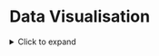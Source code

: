 # Data Visualisation
<details>
    <Summary>Click to expand</summary>

An initial EDA was performed on the data to understand the dataset and relationships between the exogenous and endogenous (RUL) variables, this informed the approach described so far and worked with the entire (small ~30Mb) dataset. In a production scenario the dataset could be representatively sampled to achieve a similar insights to be achieved.

A quick look at 5 rows in the dataset to understand the columns and datatypes

```python
dataset = pq.ParquetDataset('s3://datalake-curated-datasets-907317471167-us-east-1-gismq40/year=2020/month=12/day=14/hour=19', filesystem=fs)
table = dataset.read()
df = table.to_pandas()
df = df.sort_values(['unit_number', 'cycle'])
df.head()
```

<div>
<table border="1" class="dataframe">
  <thead>
    <tr style="text-align: right;">
      <th></th>
      <th>filename</th>
      <th>unit_number</th>
      <th>failure_cycle</th>
      <th>cycle</th>
      <th>op_1</th>
      <th>op_2</th>
      <th>op_3</th>
      <th>sensor_measurement_1</th>
      <th>sensor_measurement_2</th>
      <th>sensor_measurement_3</th>
      <th>...</th>
      <th>sensor_measurement_12</th>
      <th>sensor_measurement_13</th>
      <th>sensor_measurement_14</th>
      <th>sensor_measurement_15</th>
      <th>sensor_measurement_16</th>
      <th>sensor_measurement_17</th>
      <th>sensor_measurement_18</th>
      <th>sensor_measurement_19</th>
      <th>sensor_measurement_20</th>
      <th>sensor_measurement_21</th>
    </tr>
  </thead>
  <tbody>
    <tr>
      <th>77121</th>
      <td>train_FD001.txt</td>
      <td>1</td>
      <td>191</td>
      <td>1</td>
      <td>-0.0007</td>
      <td>-0.0004</td>
      <td>100.0</td>
      <td>518.67</td>
      <td>641.82</td>
      <td>1589.70</td>
      <td>...</td>
      <td>521.66</td>
      <td>2388.02</td>
      <td>8138.62</td>
      <td>8.4195</td>
      <td>0.03</td>
      <td>392</td>
      <td>2388</td>
      <td>100.0</td>
      <td>39.06</td>
      <td>23.4190</td>
    </tr>
    <tr>
      <th>95307</th>
      <td>train_FD003.txt</td>
      <td>1</td>
      <td>258</td>
      <td>1</td>
      <td>-0.0005</td>
      <td>0.0004</td>
      <td>100.0</td>
      <td>518.67</td>
      <td>642.36</td>
      <td>1583.23</td>
      <td>...</td>
      <td>522.31</td>
      <td>2388.01</td>
      <td>8145.32</td>
      <td>8.4246</td>
      <td>0.03</td>
      <td>391</td>
      <td>2388</td>
      <td>100.0</td>
      <td>39.11</td>
      <td>23.3537</td>
    </tr>
    <tr>
      <th>132437</th>
      <td>train_FD002.txt</td>
      <td>1</td>
      <td>148</td>
      <td>1</td>
      <td>34.9983</td>
      <td>0.8400</td>
      <td>100.0</td>
      <td>449.44</td>
      <td>555.32</td>
      <td>1358.61</td>
      <td>...</td>
      <td>183.06</td>
      <td>2387.72</td>
      <td>8048.56</td>
      <td>9.3461</td>
      <td>0.02</td>
      <td>334</td>
      <td>2223</td>
      <td>100.0</td>
      <td>14.73</td>
      <td>8.8071</td>
    </tr>
    <tr>
      <th>150804</th>
      <td>train_FD004.txt</td>
      <td>1</td>
      <td>320</td>
      <td>1</td>
      <td>42.0049</td>
      <td>0.8400</td>
      <td>100.0</td>
      <td>445.00</td>
      <td>549.68</td>
      <td>1343.43</td>
      <td>...</td>
      <td>129.78</td>
      <td>2387.99</td>
      <td>8074.83</td>
      <td>9.3335</td>
      <td>0.02</td>
      <td>330</td>
      <td>2212</td>
      <td>100.0</td>
      <td>10.62</td>
      <td>6.3670</td>
    </tr>
    <tr>
      <th>77122</th>
      <td>train_FD001.txt</td>
      <td>1</td>
      <td>190</td>
      <td>2</td>
      <td>0.0019</td>
      <td>-0.0003</td>
      <td>100.0</td>
      <td>518.67</td>
      <td>642.15</td>
      <td>1591.82</td>
      <td>...</td>
      <td>522.28</td>
      <td>2388.07</td>
      <td>8131.49</td>
      <td>8.4318</td>
      <td>0.03</td>
      <td>392</td>
      <td>2388</td>
      <td>100.0</td>
      <td>39.00</td>
      <td>23.4236</td>
    </tr>
  </tbody>
</table>
<p>5 rows × 28 columns</p>
</div>


We gain further insight about the distribution of data in each of the columns.
```python
df.describe().T
```

<div>
<table border="1" class="dataframe">
  <thead>
    <tr style="text-align: right;">
      <th></th>
      <th>count</th>
      <th>mean</th>
      <th>std</th>
      <th>min</th>
      <th>25%</th>
      <th>50%</th>
      <th>75%</th>
      <th>max</th>
    </tr>
  </thead>
  <tbody>
    <tr>
      <th>unit_number</th>
      <td>160359.0</td>
      <td>105.553758</td>
      <td>72.867325</td>
      <td>1.0000</td>
      <td>44.00000</td>
      <td>89.0000</td>
      <td>164.0000</td>
      <td>260.0000</td>
    </tr>
    <tr>
      <th>failure_cycle</th>
      <td>160359.0</td>
      <td>122.331338</td>
      <td>83.538146</td>
      <td>0.0000</td>
      <td>56.00000</td>
      <td>113.0000</td>
      <td>172.0000</td>
      <td>542.0000</td>
    </tr>
    <tr>
      <th>cycle</th>
      <td>160359.0</td>
      <td>123.331338</td>
      <td>83.538146</td>
      <td>1.0000</td>
      <td>57.00000</td>
      <td>114.0000</td>
      <td>173.0000</td>
      <td>543.0000</td>
    </tr>
    <tr>
      <th>op_1</th>
      <td>160359.0</td>
      <td>17.211973</td>
      <td>16.527988</td>
      <td>-0.0087</td>
      <td>0.00130</td>
      <td>19.9981</td>
      <td>35.0015</td>
      <td>42.0080</td>
    </tr>
    <tr>
      <th>op_2</th>
      <td>160359.0</td>
      <td>0.410004</td>
      <td>0.367938</td>
      <td>-0.0006</td>
      <td>0.00020</td>
      <td>0.6200</td>
      <td>0.8400</td>
      <td>0.8420</td>
    </tr>
    <tr>
      <th>op_3</th>
      <td>160359.0</td>
      <td>95.724344</td>
      <td>12.359044</td>
      <td>60.0000</td>
      <td>100.00000</td>
      <td>100.0000</td>
      <td>100.0000</td>
      <td>100.0000</td>
    </tr>
    <tr>
      <th>sensor_measurement_1</th>
      <td>160359.0</td>
      <td>485.840890</td>
      <td>30.420388</td>
      <td>445.0000</td>
      <td>449.44000</td>
      <td>489.0500</td>
      <td>518.6700</td>
      <td>518.6700</td>
    </tr>
    <tr>
      <th>sensor_measurement_2</th>
      <td>160359.0</td>
      <td>597.361022</td>
      <td>42.478516</td>
      <td>535.4800</td>
      <td>549.96000</td>
      <td>605.9300</td>
      <td>642.3400</td>
      <td>645.1100</td>
    </tr>
    <tr>
      <th>sensor_measurement_3</th>
      <td>160359.0</td>
      <td>1467.035653</td>
      <td>118.175261</td>
      <td>1242.6700</td>
      <td>1357.36000</td>
      <td>1492.8100</td>
      <td>1586.5900</td>
      <td>1616.9100</td>
    </tr>
    <tr>
      <th>sensor_measurement_4</th>
      <td>160359.0</td>
      <td>1260.956434</td>
      <td>136.300073</td>
      <td>1023.7700</td>
      <td>1126.83000</td>
      <td>1271.7400</td>
      <td>1402.2000</td>
      <td>1441.4900</td>
    </tr>
    <tr>
      <th>sensor_measurement_5</th>
      <td>160359.0</td>
      <td>9.894999</td>
      <td>4.265554</td>
      <td>3.9100</td>
      <td>5.48000</td>
      <td>9.3500</td>
      <td>14.6200</td>
      <td>14.6200</td>
    </tr>
    <tr>
      <th>sensor_measurement_6</th>
      <td>160359.0</td>
      <td>14.424935</td>
      <td>6.443922</td>
      <td>5.6700</td>
      <td>8.00000</td>
      <td>13.6600</td>
      <td>21.6100</td>
      <td>21.6100</td>
    </tr>
    <tr>
      <th>sensor_measurement_7</th>
      <td>160359.0</td>
      <td>359.729968</td>
      <td>174.133835</td>
      <td>136.1700</td>
      <td>175.71000</td>
      <td>341.6900</td>
      <td>553.2900</td>
      <td>570.8100</td>
    </tr>
    <tr>
      <th>sensor_measurement_8</th>
      <td>160359.0</td>
      <td>2273.829707</td>
      <td>142.426613</td>
      <td>1914.7200</td>
      <td>2212.12000</td>
      <td>2319.3700</td>
      <td>2388.0500</td>
      <td>2388.6400</td>
    </tr>
    <tr>
      <th>sensor_measurement_9</th>
      <td>160359.0</td>
      <td>8677.553696</td>
      <td>374.657454</td>
      <td>7984.5100</td>
      <td>8334.77000</td>
      <td>8764.2000</td>
      <td>9055.8500</td>
      <td>9244.5900</td>
    </tr>
    <tr>
      <th>sensor_measurement_10</th>
      <td>160359.0</td>
      <td>1.153705</td>
      <td>0.142103</td>
      <td>0.9300</td>
      <td>1.02000</td>
      <td>1.0900</td>
      <td>1.3000</td>
      <td>1.3200</td>
    </tr>
    <tr>
      <th>sensor_measurement_11</th>
      <td>160359.0</td>
      <td>44.212049</td>
      <td>3.426342</td>
      <td>36.0400</td>
      <td>42.01000</td>
      <td>44.9300</td>
      <td>47.3400</td>
      <td>48.5300</td>
    </tr>
    <tr>
      <th>sensor_measurement_12</th>
      <td>160359.0</td>
      <td>338.789821</td>
      <td>164.193480</td>
      <td>128.3100</td>
      <td>164.79000</td>
      <td>321.6900</td>
      <td>521.3400</td>
      <td>537.4900</td>
    </tr>
    <tr>
      <th>sensor_measurement_13</th>
      <td>160359.0</td>
      <td>2349.645243</td>
      <td>111.167242</td>
      <td>2027.5700</td>
      <td>2387.97000</td>
      <td>2388.0700</td>
      <td>2388.1600</td>
      <td>2390.4900</td>
    </tr>
    <tr>
      <th>sensor_measurement_14</th>
      <td>160359.0</td>
      <td>8088.950972</td>
      <td>80.623257</td>
      <td>7845.7800</td>
      <td>8070.53000</td>
      <td>8118.5900</td>
      <td>8139.4100</td>
      <td>8293.7200</td>
    </tr>
    <tr>
      <th>sensor_measurement_15</th>
      <td>160359.0</td>
      <td>9.054747</td>
      <td>0.751581</td>
      <td>8.1563</td>
      <td>8.43925</td>
      <td>9.0301</td>
      <td>9.3442</td>
      <td>11.0669</td>
    </tr>
    <tr>
      <th>sensor_measurement_16</th>
      <td>160359.0</td>
      <td>0.025185</td>
      <td>0.004997</td>
      <td>0.0200</td>
      <td>0.02000</td>
      <td>0.0300</td>
      <td>0.0300</td>
      <td>0.0300</td>
    </tr>
    <tr>
      <th>sensor_measurement_17</th>
      <td>160359.0</td>
      <td>360.698801</td>
      <td>31.021430</td>
      <td>302.0000</td>
      <td>332.00000</td>
      <td>367.0000</td>
      <td>392.0000</td>
      <td>400.0000</td>
    </tr>
    <tr>
      <th>sensor_measurement_18</th>
      <td>160359.0</td>
      <td>2273.754039</td>
      <td>142.513114</td>
      <td>1915.0000</td>
      <td>2212.00000</td>
      <td>2319.0000</td>
      <td>2388.0000</td>
      <td>2388.0000</td>
    </tr>
    <tr>
      <th>sensor_measurement_19</th>
      <td>160359.0</td>
      <td>98.389146</td>
      <td>4.656270</td>
      <td>84.9300</td>
      <td>100.00000</td>
      <td>100.0000</td>
      <td>100.0000</td>
      <td>100.0000</td>
    </tr>
    <tr>
      <th>sensor_measurement_20</th>
      <td>160359.0</td>
      <td>25.942709</td>
      <td>11.691422</td>
      <td>10.1600</td>
      <td>14.33000</td>
      <td>24.9200</td>
      <td>38.8200</td>
      <td>39.8900</td>
    </tr>
    <tr>
      <th>sensor_measurement_21</th>
      <td>160359.0</td>
      <td>15.565700</td>
      <td>7.015067</td>
      <td>6.0105</td>
      <td>8.60130</td>
      <td>14.9535</td>
      <td>23.2946</td>
      <td>23.9505</td>
    </tr>
  </tbody>
</table>
</div>

A quick (ugly) plot shows us the distribution of the max cycle time per unique unit number (we combine this with the filename to ensure unit numbers are unique) 
```python
fig, ax = plt.subplots(figsize=(10, 20))
_ = df.groupby(['filename', 'unit_number']).cycle.max().plot.barh(ax=ax)
_ = plt.axvline(x=df.groupby('unit_number').cycle.max().mean())
```
    
![png](../images/eda_7_0.png)
    
The documentation explains the columns settings 1,2 and 3 vary between files and represent different settings the engines were configured at before cycles were run, here we explore to relationship between the target variable, failure cycle, and each operational setting
```python
sns.jointplot(x='op_1', y='failure_cycle', data=df.sample(1000), kind='reg')
```
![png](../images/eda_8_1.png)
```python
sns.jointplot(x='op_2', y='failure_cycle', data=df.sample(1000), kind='reg')
```
![png](../images/eda_9_1.png)
```python
sns.jointplot(x='op_3', y='failure_cycle', data=df.sample(10000))
```
![png](../images/eda_10_1.png)

The distribution of operational settings is multi modal, and infact varies between the files.

Looking at the other 20 sensor measurements we can see how measurments vary between unique unit numbers across cycles and files, there are some clear trends across many of the variables as cycles increase which seems to represent changes due to wear and tear, this insight indicates these features provide information our model can leverage to predict RUL.
    
File 1
```python
fig, axes = plt.subplots(7, 3, figsize=(30, 40))
axes = axes.ravel()
for i, a in zip(range(1, 22), axes):
    column = 'sensor_measurement_' + str(i)
    _ = a.plot(ddf.loc[['train_FD001.txt', ...], column].unstack(level=[0, 1]).values, alpha=.05)
    a.set_title(column)
    a.set_xlabel('cycle')
```
![png](../images/eda_14_0.png)
    
File 2
```python
fig, axes = plt.subplots(7, 3, figsize=(30, 40))
axes = axes.ravel()
for i, a in zip(range(1, 22), axes):
    column = 'sensor_measurement_' + str(i)
    _ = a.plot(ddf.loc[['train_FD002.txt', ...], column].unstack(level=[0, 1]).values, alpha=.05)
    a.set_title(column)
    a.set_xlabel('cycle')
```
![png](../images/eda_15_0.png)
File 3    
```python
fig, axes = plt.subplots(7, 3, figsize=(30, 40))
axes = axes.ravel()
for i, a in zip(range(1, 22), axes):
    column = 'sensor_measurement_' + str(i)
    _ = a.plot(ddf.loc[['train_FD003.txt', ...], column].unstack(level=[0, 1]).values, alpha=.05)
    a.set_title(column)
    a.set_xlabel('cycle')
```
![png](../images/eda_16_0.png)
File 4
```python
fig, axes = plt.subplots(7, 3, figsize=(30, 40))
axes = axes.ravel()
for i, a in zip(range(1, 22), axes):
    column = 'sensor_measurement_' + str(i)
    _ = a.plot(ddf.loc[['train_FD004.txt', ...], column].unstack(level=[0, 1]).values, alpha=.05)
    a.set_title(column)
    a.set_xlabel('cycle')
```

The training data for 2 and 4 have 6 different operational settings and we can see how this effects the measurements, as files 2 and 4 have several operational settings where as files 1 and 3 have individual settings we can see that operational setting and some of the sensor measurements interact, resulting in the difference between the plots (clear non linear trends vs noisy plots).
![png](../images/eda_18_0.png)

Given the above an ensemble model may be an appropriate approach as the data exhibits non linear effects and has clear interactions between the exogenous variables which a tree based method can discover. 

```python
from sklearn.ensemble import RandomForestRegressor
from sklearn.model_selection import train_test_split
import numpy as np

features = ['cycle', 'op_1', 'op_2',
       'op_3', 'sensor_measurement_1', 'sensor_measurement_2',
       'sensor_measurement_3', 'sensor_measurement_4', 'sensor_measurement_5',
       'sensor_measurement_6', 'sensor_measurement_7', 'sensor_measurement_8',
       'sensor_measurement_9', 'sensor_measurement_10',
       'sensor_measurement_11', 'sensor_measurement_12',
       'sensor_measurement_13', 'sensor_measurement_14',
       'sensor_measurement_15', 'sensor_measurement_16',
       'sensor_measurement_17', 'sensor_measurement_18',
       'sensor_measurement_19', 'sensor_measurement_20',
       'sensor_measurement_21']

is_train = df.unit_number % 3 != 0
is_test = df.unit_number % 3 == 0

x_train, x_test = df.loc[is_train, features], df.loc[is_test, features]
y_train, y_test = df.loc[is_train, 'failure_cycle'],  df.loc[is_test, 'failure_cycle']

cls = RandomForestRegressor(n_jobs=-1, n_estimators=40, )
cls = cls.fit(x_train, y_train)
cls.score(x_test, y_test)
```
What percentage of the variance in the dataset does this model explain?

<p align="center">
<img src="https://render.githubusercontent.com/render/math?math=R^2">
</p>

    0.6777656054746929

```python
from sklearn.metrics import mean_squared_error
mean_squared_error(y_test, cls.predict(x_test), squared=False)
```
RMSE   

    46.4291275009693
A root mean squared error of ~46 cycles

Which features does this model find most useful
```python
fig, ax = plt.subplots(figsize=(30, 20))
ax.barh(features, cls.feature_importances_)
```
    
![png](../images/eda_31_1.png)
    
### Baseline mean regressor


```python
from sklearn.dummy import DummyRegressor

dummy = DummyRegressor()
dummy = dummy.fit(x_train, y_train)
mean_squared_error(y_test, dummy.predict(x_test), squared=False)
```
RMSE  

    81.9091606758585

An ensemble based method outperforms a niave mean prediction by ~50% 
* Next steps apply Xgboost, gradient boosting generally outperforms random forest when tuned appropriately
* This approach validates the potential value before we commit to building a sagemaker model, ie if there wasn't a margin over out "dummy" model then building a sagemaker model wouldn't probably be fruitful. 

### Quicksight dashboard

A quicksight dashboard to enable insight into the distribution of features in the dataset to aid debugging the model as new data arrives

![png](../images/qs_1.png)
<br/>*Dashboard after first training data file has been published.*
![png](../images/qs_2.png)
<br/>*Dashboard after first and second training data files have been published, note the change in the distribution of some features and operational settings.*
![png](../images/qs_3.png)
<br/>*Dashboard after all training data files have been published.*

</details>

